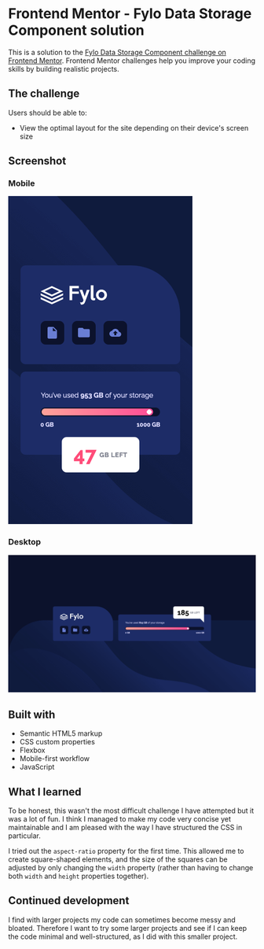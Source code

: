 # Frontend Mentor - Fylo Data Storage Component solution

This is a solution to the [Fylo Data Storage Component challenge on Frontend Mentor](https://www.frontendmentor.io/challenges/fylo-data-storage-component-1dZPRbV5n). Frontend Mentor challenges help you improve your coding skills by building realistic projects. 

## The challenge

Users should be able to:

- View the optimal layout for the site depending on their device's screen size

## Screenshot

### Mobile
![](screenshot-mobile.png)

### Desktop
![](screenshot-desktop.png)

## Built with

- Semantic HTML5 markup
- CSS custom properties
- Flexbox
- Mobile-first workflow
- JavaScript

## What I learned

To be honest, this wasn't the most difficult challenge I have attempted but it was a lot of fun. I think I managed to make my code very concise yet maintainable and I am pleased with the way I have structured the CSS in particular.

I tried out the `aspect-ratio` property for the first time. This allowed me to create square-shaped elements, and the size of the squares can be adjusted by only changing the `width` property (rather than having to change both `width` and `height` properties together).

## Continued development

I find with larger projects my code can sometimes become messy and bloated. Therefore I want to try some larger projects and see if I can keep the code minimal and well-structured, as I did with this smaller project.
